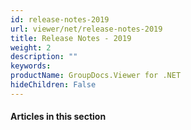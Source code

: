 ```yaml
---
id: release-notes-2019
url: viewer/net/release-notes-2019
title: Release Notes - 2019
weight: 2
description: ""
keywords: 
productName: GroupDocs.Viewer for .NET
hideChildren: False
---
```

#### Articles in this section
